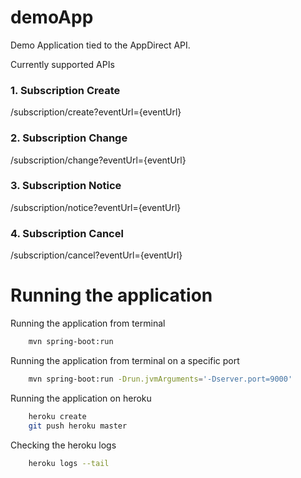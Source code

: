 
# demoApp

Demo Application tied to the AppDirect API.

Currently supported APIs

### 1. Subscription Create
/subscription/create?eventUrl={eventUrl}

### 2. Subscription Change
/subscription/change?eventUrl={eventUrl}

### 3. Subscription Notice 
/subscription/notice?eventUrl={eventUrl}

### 4. Subscription Cancel 
/subscription/cancel?eventUrl={eventUrl}

# Running the application

Running the application from terminal
```bash
    mvn spring-boot:run
```

Running the application from terminal on a specific port
```bash
    mvn spring-boot:run -Drun.jvmArguments='-Dserver.port=9000'
```

Running the application on heroku
```bash
    heroku create
    git push heroku master
```

Checking the heroku logs
```bash
    heroku logs --tail
```